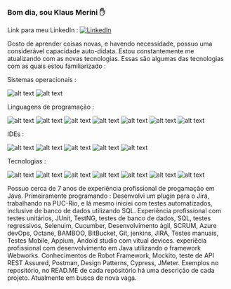 ### Bom dia, sou Klaus Merini ✋

Link para meu LinkedIn :
[![LinkedIn](https://img.shields.io/badge/LinkedIn-0077B5?style=for-the-badge&logo=linkedin&logoColor=white)](https://www.linkedin.com/in/klaus-merini-06233927/)

Gosto de aprender coisas novas, e havendo necessidade, possuo uma considerável capacidade auto-didata. Estou constantemente me atualizando com as novas tecnologias. Essas são algumas das tecnologias com as quais estou familiarizado :

Sistemas operacionais :

![alt text](https://img.shields.io/badge/Linux-FCC624?style=for-the-badge&logo=linux&logoColor=black)
![alt text](https://img.shields.io/badge/Windows-0078D6?style=for-the-badge&logo=windows&logoColor=white)

Linguagens de programação : 

![alt text](https://img.shields.io/badge/HTML-239120?style=for-the-badge&logo=html5&logoColor=white)
![alt text](https://img.shields.io/badge/JavaScript-F7DF1E?style=for-the-badge&logo=javascript&logoColor=black)
![alt text](https://img.shields.io/badge/Java-ED8B00?style=for-the-badge&logo=openjdk&logoColor=white)
![alt text](https://img.shields.io/badge/MySQL-00000F?style=for-the-badge&logo=mysql&logoColor=white)
![alt text](https://img.shields.io/badge/PostgreSQL-316192?style=for-the-badge&logo=postgresql&logoColor=white)
![alt text](https://img.shields.io/badge/SQLite-07405E?style=for-the-badge&logo=sqlite&logoColor=white)
![alt text](https://img.shields.io/badge/Hibernate-59666C?style=for-the-badge&logo=Hibernate&logoColor=white)

IDEs :

![alt text](https://img.shields.io/badge/Android_Studio-3DDC84?style=for-the-badge&logo=android-studio&logoColor=white)
![alt text](https://img.shields.io/badge/apache%20netbeans-1B6AC6?style=for-the-badge&logo=apache%20netbeans%20IDE&logoColor=white)
![alt text](https://img.shields.io/badge/Adobe%20Dreamweaver-072401?style=for-the-badge&logo=Adobe%20Dreamweaver&logoColor=34F400)
![alt text](https://img.shields.io/badge/Eclipse-2C2255?style=for-the-badge&logo=eclipse&logoColor=white)
![alt text](https://img.shields.io/badge/IntelliJ_IDEA-000000.svg?style=for-the-badge&logo=intellij-idea&logoColor=white)

Tecnologias :

![alt text](https://img.shields.io/badge/Bitbucket-0747a6?style=for-the-badge&logo=bitbucket&logoColor=white)
![alt text](https://img.shields.io/badge/GitHub-100000?style=for-the-badge&logo=github&logoColor=white)
![alt text](https://img.shields.io/badge/Azure_DevOps-0078D7?style=for-the-badge&logo=azure-devops&logoColor=white)
![alt text](https://img.shields.io/badge/GIT-E44C30?style=for-the-badge&logo=git&logoColor=white)
![alt text](https://img.shields.io/badge/powershell-5391FE?style=for-the-badge&logo=powershell&logoColor=white)
![alt text](https://img.shields.io/badge/Jira-0052CC?style=for-the-badge&logo=Jira&logoColor=white)
![alt text](https://img.shields.io/badge/Jenkins-D24939?style=for-the-badge&logo=Jenkins&logoColor=white)



Possuo cerca de 7 anos de experiência profissional de progamação em Java. Primeiramente programando : Desenvolvi um plugin para o Jira, trabalhando na PUC-Rio, e lá mesmo iniciei com testes automatizados, inclusive de banco de dados utilizando SQL. Experiência profissional com testes unitários, JUnit, TestNG, testes de banco de dados, SQL, testes regressivos, Selenuim, Cucumber, Desenvolvimento ágil, SCRUM, Azure devOps, Octane, BAMBOO, BitBucket, Git, jenkins, JIRA, Testes manuais, Testes Mobile, Appium, Andoid studio com vitual devices.
experiêcia profissional com desenvolvimento em Java utilizando o framework Webworks.
Conhecimentos de Robot Framework, Mockito, teste de API REST Assured, Postman, Design Patterns, Cypress, JMeter.
Exemplos no repositório, no READ.ME de cada repósitório há uma descrição de cada projeto.
Atualmente em busca de nova vaga.  

<!--
**klausmerini/klausmerini** is a ✨ _special_ ✨ repository because its `README.md` (this file) appears on your GitHub profile.

Here are some ideas to get you started:

- 🔭 I’m currently working on ...
- 🌱 I’m currently learning ...
- 👯 I’m looking to collaborate on ...
- 🤔 I’m looking for help with ...
- 💬 Ask me about ...
- 📫 How to reach me: ...
- 😄 Pronouns: ...
- ⚡ Fun fact: ...
-->


<!--
**klausmerini/klausmerini** is a ✨ _special_ ✨ repository because its `README.md` (this file) appears on your GitHub profile.

Here are some ideas to get you started:

- 🔭 I’m currently working on ...
- 🌱 I’m currently learning ...
- 👯 I’m looking to collaborate on ...
- 🤔 I’m looking for help with ...
- 💬 Ask me about ...
- 📫 How to reach me: ...
- 😄 Pronouns: ...
- ⚡ Fun fact: ...
-->
